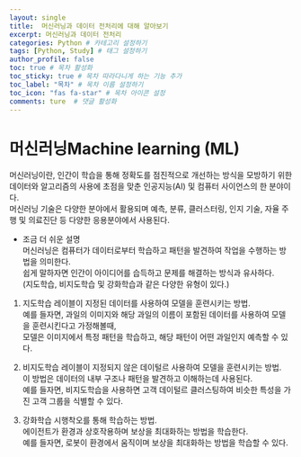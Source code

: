 ```yaml
---
layout: single
title:  머신러닝과 데이터 전처리에 대해 알아보기 
excerpt: 머신러닝과 데이터 전처리
categories: Python # 카테고리 설정하기 
tags: [Python, Study] # 태그 설정하기 
author_profile: false
toc: true # 목차 활성화 
toc_sticky: true # 목차 따라다니게 하는 기능 추가
toc_label: "목차" # 목차 이름 설정하기 
toc_icon: "fas fa-star" # 목차 아이콘 설정 
comments: ture  # 댓글 활성화 
---
```


# 머신러닝Machine learning (ML)
머신러닝이란, 인간이 학습을 통해 정확도를 점진적으로 개선하는 방식을 모방하기 위한   
데이터와 알고리즘의 사용에 초점을 맞춘 인공지능(AI) 및 컴퓨터 사이언스의 한 분야이다.   
머신러닝 기술은 다양한 분야에서 활용되며 예측, 분류, 클러스터링, 인지 기술, 자율 주행 및 의료진단 등 다양한 응용분야에서 사용된다.     
   

- 조금 더 쉬운 설명   
머신러닝은 컴퓨터가 데이터로부터 학습하고 패턴을 발견하여 작업을 수행하는 방법을 의미한다.   
쉽게 말하자면 인간이 아이디어를 습득하고 문제를 해결하는 방식과 유사하다.   
(지도학습, 비지도학습 및 강화학습과 같은 다양한 유형이 있다.)   

1. 지도학습
레이블이 지정된 데이터를 사용하여 모델을 훈련시키는 방법.   
예를 들자면, 과일의 이미지와 해당 과일의 이름이 포함된 데이터를 사용하여 모델을 훈련시킨다고 가정해볼때,   
모델은 이미지에서 특정 패턴을 학습하고, 해당 패턴이 어떤 과일인지 예측할 수 있다.   

2. 비지도학습
레이블이 지정되지 않은 데이털르 사용하여 모델을 훈련시키는 방법.   
이 방법은 데이터의 내부 구조나 패턴을 발견하고 이해하는데 사용된다.   
예를 들자면, 비지도학습을 사용하면 고객 데이털르 클러스팅하여 비슷한 특성을 가진 고객 그룹을 식별할 수 있다.   

3. 강화학습
시행착오를 통해 학습하는 방법.   
에이전트가 환경과 상호작용하며 보상을 최대화하는 방법을 학습한다.   
예를 들자면, 로봇이 환경에서 움직이며 보상을 최대화하는 방법을 학습할 수 있다. 